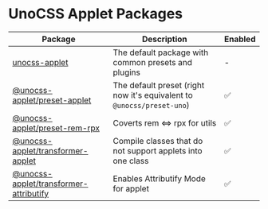 # UnoCSS Applet Packages

| Package | Description | Enabled |
| ------- | ----------- | ------------------ |
| [unocss-applet](./unocss-applet) | The default package with common presets and plugins | - | - |
| [@unocss-applet/preset-applet](./preset-applet) | The default preset  (right now it's equivalent to `@unocss/preset-uno`) | ✅ |
| [@unocss-applet/preset-rem-rpx](./preset-rem-rpx) | Coverts rem <=> rpx for utils  | ✅ |
| [@unocss-applet/transformer-applet](./transformer-applet) |  Compile classes that do not support applets into one class | ✅ |
| [@unocss-applet/transformer-attributify](./transformer-attributify) | Enables Attributify Mode for applet | ✅ |
